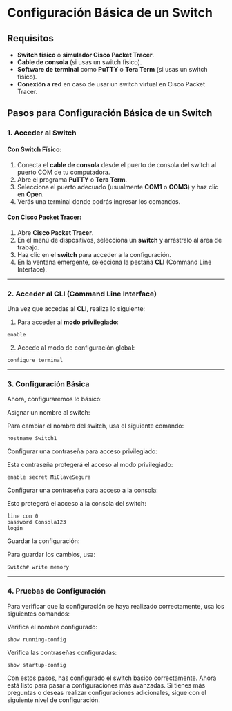 # Configuración Básica de un Switch

## Requisitos

- **Switch físico** o **simulador Cisco Packet Tracer**.
- **Cable de consola** (si usas un switch físico).
- **Software de terminal** como **PuTTY** o **Tera Term** (si usas un switch físico).
- **Conexión a red** en caso de usar un switch virtual en Cisco Packet Tracer.

## Pasos para Configuración Básica de un Switch

### 1. **Acceder al Switch**

#### **Con Switch Físico:**
1. Conecta el **cable de consola** desde el puerto de consola del switch al puerto COM de tu computadora.
2. Abre el programa **PuTTY** o **Tera Term**.
3. Selecciona el puerto adecuado (usualmente **COM1** o **COM3**) y haz clic en **Open**.
4. Verás una terminal donde podrás ingresar los comandos.

#### **Con Cisco Packet Tracer:**
1. Abre **Cisco Packet Tracer**.
2. En el menú de dispositivos, selecciona un **switch** y arrástralo al área de trabajo.
3. Haz clic en el **switch** para acceder a la configuración.
4. En la ventana emergente, selecciona la pestaña **CLI** (Command Line Interface).
---
### 2. **Acceder al CLI (Command Line Interface)**

Una vez que accedas al **CLI**, realiza lo siguiente:

1. Para acceder al **modo privilegiado**:
```shell
enable
```

2. Accede al modo de configuración global:
```shell
configure terminal
```
---
### 3. **Configuración Básica**
Ahora, configuraremos lo básico:

Asignar un nombre al switch:

Para cambiar el nombre del switch, usa el siguiente comando:
```shell
hostname Switch1
```
Configurar una contraseña para acceso privilegiado:

Esta contraseña protegerá el acceso al modo privilegiado:
```shell
enable secret MiClaveSegura
```
Configurar una contraseña para acceso a la consola:

Esto protegerá el acceso a la consola del switch:
```shell
line con 0
password Consola123
login
```
Guardar la configuración:

Para guardar los cambios, usa:
```shell
Switch# write memory
```
---
### 4. **Pruebas de Configuración**
Para verificar que la configuración se haya realizado correctamente, usa los siguientes comandos:

Verifica el nombre configurado:
```shell
show running-config
```

Verifica las contraseñas configuradas:
```shell
show startup-config
```

Con estos pasos, has configurado el switch básico correctamente. Ahora está listo para pasar a configuraciones más avanzadas. Si tienes más preguntas o deseas realizar configuraciones adicionales, sigue con el siguiente nivel de configuración.
